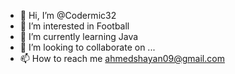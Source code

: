 - 👋 Hi, I’m @Codermic32
- 👀 I’m interested in Football
- 🌱 I’m currently learning Java
- 💞️ I’m looking to collaborate on ...
- 📫 How to reach me ahmedshayan09@gmail.com

<!---
Codermic32/Codermic32 is a ✨ special ✨ repository because its `README.md` (this file) appears on your GitHub profile.
You can click the Preview link to take a look at your changes.
--->
